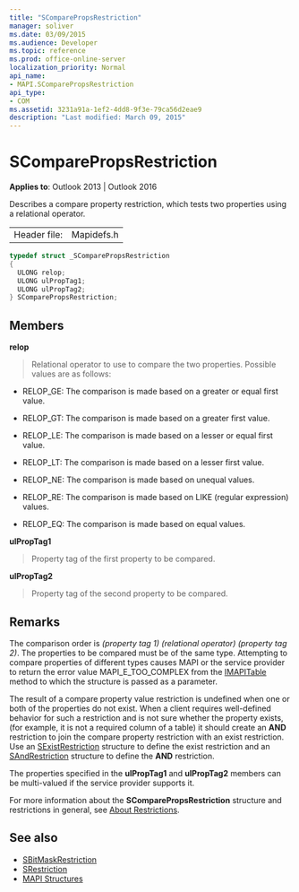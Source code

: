 ```yaml
---
title: "SComparePropsRestriction"
manager: soliver
ms.date: 03/09/2015
ms.audience: Developer
ms.topic: reference
ms.prod: office-online-server
localization_priority: Normal
api_name:
- MAPI.SComparePropsRestriction
api_type:
- COM
ms.assetid: 3231a91a-1ef2-4dd8-9f3e-79ca56d2eae9
description: "Last modified: March 09, 2015"
---
```


# SComparePropsRestriction

**Applies to**: Outlook 2013 | Outlook 2016 
  
Describes a compare property restriction, which tests two properties using a relational operator. 
  
|||
|:-----|:-----|
|Header file:  <br/> |Mapidefs.h  <br/> |
   
```cpp
typedef struct _SComparePropsRestriction
{
  ULONG relop;
  ULONG ulPropTag1;
  ULONG ulPropTag2;
} SComparePropsRestriction;

```

## Members

**relop**
  
> Relational operator to use to compare the two properties. Possible values are as follows:
    
  - RELOP_GE: The comparison is made based on a greater or equal first value.
      
  - RELOP_GT: The comparison is made based on a greater first value.
      
  - RELOP_LE: The comparison is made based on a lesser or equal first value.
      
  - RELOP_LT: The comparison is made based on a lesser first value.
      
  - RELOP_NE: The comparison is made based on unequal values.
      
  - RELOP_RE: The comparison is made based on LIKE (regular expression) values.
      
  - RELOP_EQ: The comparison is made based on equal values.
    
**ulPropTag1**
  
> Property tag of the first property to be compared. 
    
**ulPropTag2**
  
> Property tag of the second property to be compared.
    
## Remarks

The comparison order is  _(property tag 1) (relational operator) (property tag 2)_. The properties to be compared must be of the same type. Attempting to compare properties of different types causes MAPI or the service provider to return the error value MAPI_E_TOO_COMPLEX from the [IMAPITable](imapitableiunknown.md) method to which the structure is passed as a parameter. 
  
The result of a compare property value restriction is undefined when one or both of the properties do not exist. When a client requires well-defined behavior for such a restriction and is not sure whether the property exists, (for example, it is not a required column of a table) it should create an **AND** restriction to join the compare property restriction with an exist restriction. Use an [SExistRestriction](sexistrestriction.md) structure to define the exist restriction and an [SAndRestriction](sandrestriction.md) structure to define the **AND** restriction. 
  
The properties specified in the **ulPropTag1** and **ulPropTag2** members can be multi-valued if the service provider supports it. 
  
For more information about the **SComparePropsRestriction** structure and restrictions in general, see [About Restrictions](about-restrictions.md).
  
## See also

- [SBitMaskRestriction](sbitmaskrestriction.md)
- [SRestriction](srestriction.md)
- [MAPI Structures](mapi-structures.md)


